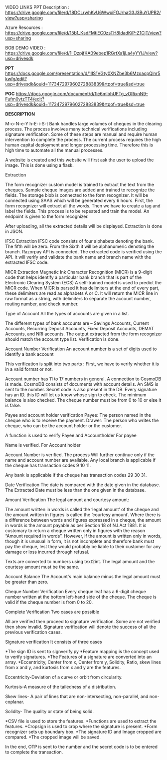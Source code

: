 VIDEO LINKS
PPT Description : https://drive.google.com/file/d/18DCLrwhKvU6WwxiFOJrhaG3J3BuYUPB2/view?usp=sharing

Azure Resources : https://drive.google.com/file/d/15b1_KsdFMtiEC0zsTH8IdadKiP-Z1CjT/view?usp=sharing

BOB DEMO VIDEO : https://drive.google.com/file/d/1lIDzpjfKA09ebep1RGrtXa1jLa4yYYlJ/view?usp=drivesdk

**PPT**
https://docs.google.com/presentation/d/1lIS1VGty0XNZbe3b6MzoacpQlnr5kwfg/edit?usp=drivesdk&ouid=117347297960272883839&rtpof=true&sd=true

**POC**
https://docs.google.com/document/d/1le6mlbhUFTg_vORixnN9-Fufm0vtzTT4/edit?usp=drivesdk&ouid=117347297960272883839&rtpof=true&sd=true

**DESCRIPTION**

M-o-N-e-Y h-E-i-S-t Bank handles large volumes of cheques in the clearing process. The process involves many technical verifications including signature verification. Some of these steps are manual and require human intervention to complete the process. The current process requires the high human capital deployment and longer processing time. Therefore this is high time to automate all the manual processes.

A website is created and this website will first ask the user to upload the image. This is done using a flask.

Extraction

The form recognizer custom model is trained to extract the text from the cheques. Sample cheque images are added and trained to recognize the fields. The storage blob is connected to the form recognizer. It will be connected using SAAS which will be generated every 6 hours. First, the form recognizer will extract all the words. Then we have to create a tag and label the fields. This process is to be repeated and train the model. An endpoint is given to the form recognizer.

After uploading, all the extracted details will be displayed. Extraction is done in JSON.

IFSC Extraction IFSC code consists of four alphabets denoting the bank. The fifth will be zero. From the Sixth it will be alphanumeric denoting the branch. Razorpay API is connected. The extracted code is verified using the API. It will verify and validate the bank name and branch name with the extracted IFSC code.

MICR Extraction Magnetic Ink Character Recognition (MICR) is a 9-digit code that helps identify a particular bank branch that is part of the Electronic Clearing System (ECS) A self-trained model is used to predict the MICR code. When MICR is parsed it has delimiters at the end of every part, these delimiters are read as alphabets A or C. It will return the MICR line in raw format as a string, with delimiters to separate the account number, routing number, and check number.

Type of Account All the types of accounts are given in a list.

The different types of bank accounts are – Savings Accounts, Current Accounts, Recurring Deposit Accounts, Fixed Deposit Accounts, DEMAT Accounts, and NRI accounts.
The output extracted from the form recognizer should match the account type list. Verification is done.

Account Number Verification An account number is a set of digits used to identify a bank account

This verification is split into two parts : First, we have to verify whether it is in a valid format or not.

Account number has 11 to 17 numbers in general.
A connection to CosmoDB is made.
CosmoDB consists of documents with account details.
An SMS is sent to the number.
Secret code is also present in the DB.
Every signature has an ID. this ID will let us know whose sign to check.
The minimum balance is also checked. The cheque number must be from 0 to 10 or else it is false.

Payee and account holder verification Payee: The person named in the cheque who is to receive the payment. Drawer: The person who writes the cheque, who can be the account holder or the customer.

A function is used to verify Payee and Accountholder For payee

Name is verified.
For Account holder

Account Number is verified. The process Will further continue only if the name and account number are available.
Any local branch is applicable if the cheque has transaction codes 9 10 11.

Any bank is applicable if the cheque has transaction codes 29 30 31.

Date Verification The date is compared with the date given in the database. The Extracted Date must be less than the one given in the database.

Amount Verification The legal amount and courtesy amount:

The amount written in words is called the ‘legal amount’ of the cheque and the amount written in figures is called the ‘courtesy amount’. Where there is a difference between words and figures expressed in a cheque, the amount in words is the amount payable as per Section 18 of N.I.Act 1881. It is customary to return a cheque written only in figures with the reason “Amount required in words”. However, if the amount is written only in words, though it is unusual in form, it is not incomplete and therefore bank must pay the cheque, lest they would probably be liable to their customer for any damage or loss incurred through refusal.

Texts are converted to numbers using text2int. The legal amount and the courtesy amount must be the same.

Account Balance The Account's main balance minus the legal amount must be greater than zero.

Cheque Number Verification Every cheque leaf has a 6-digit cheque number written at the bottom left-hand side of the cheque. The cheque is valid if the cheque number is from 0 to 20.

Complete Verification Two cases are possible

All are verified then proceed to signature verification.
Some are not verified then show invalid.
Signature verification will denote the success of all the previous verification cases.

Signature verification It consists of three cases

*The sign ID is sent to signverify.py *Feature mapping is the concept used to verify signatures. *The Features of a signature are converted into an array. *Eccentricity, Center from x, Center from y, Solidity, Ratio, skew lines from x and y, and kurtosis from x and y are the features.

Eccentricity-Deviation of a curve or orbit from circularity.

Kurtosis-A measure of the tailedness of a distribution.

Skew lines- A pair of lines that are non-intersecting, non-parallel, and non-coplanar.

Solidity- The quality or state of being solid.

*CSV file is used to store the features. *Functions are used to extract the features. *Cropsign is used to crop where the signature is present. *Form recognizer sets up boundary box. *The signature ID and Image cropped are compared. *The cropped image will be saved.

In the end, OTP is sent to the number and the secret code is to be entered to complete the transaction.
